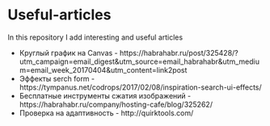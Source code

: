 # Useful-articles
In this repository I add interesting and useful articles

<ul>
<li>Круглый график на Canvas - https://habrahabr.ru/post/325428/?utm_campaign=email_digest&utm_source=email_habrahabr&utm_medium=email_week_20170404&utm_content=link2post</li>
<li>Эффекты serch form -  https://tympanus.net/codrops/2017/02/08/inspiration-search-ui-effects/</li>
<li>Бесплатные инструменты сжатия изображений -  https://habrahabr.ru/company/hosting-cafe/blog/325262/</li>
<li>Проверка на адаптивность - http://quirktools.com/</li>
</ul>
